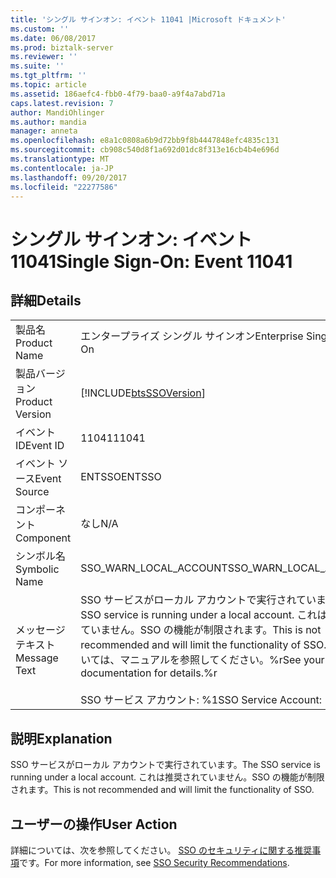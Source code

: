 ```yaml
---
title: 'シングル サインオン: イベント 11041 |Microsoft ドキュメント'
ms.custom: ''
ms.date: 06/08/2017
ms.prod: biztalk-server
ms.reviewer: ''
ms.suite: ''
ms.tgt_pltfrm: ''
ms.topic: article
ms.assetid: 186aefc4-fbb0-4f79-baa0-a9f4a7abd71a
caps.latest.revision: 7
author: MandiOhlinger
ms.author: mandia
manager: anneta
ms.openlocfilehash: e8a1c0808a6b9d72bb9f8b4447848efc4835c131
ms.sourcegitcommit: cb908c540d8f1a692d01dc8f313e16cb4b4e696d
ms.translationtype: MT
ms.contentlocale: ja-JP
ms.lasthandoff: 09/20/2017
ms.locfileid: "22277586"
---
```

# <a name="single-sign-on-event-11041"></a><span data-ttu-id="7eded-102">シングル サインオン: イベント 11041</span><span class="sxs-lookup"><span data-stu-id="7eded-102">Single Sign-On: Event 11041</span></span>
## <a name="details"></a><span data-ttu-id="7eded-103">詳細</span><span class="sxs-lookup"><span data-stu-id="7eded-103">Details</span></span>  
  
|||  
|-|-|  
|<span data-ttu-id="7eded-104">製品名</span><span class="sxs-lookup"><span data-stu-id="7eded-104">Product Name</span></span>|<span data-ttu-id="7eded-105">エンタープライズ シングル サインオン</span><span class="sxs-lookup"><span data-stu-id="7eded-105">Enterprise Single Sign-On</span></span>|  
|<span data-ttu-id="7eded-106">製品バージョン</span><span class="sxs-lookup"><span data-stu-id="7eded-106">Product Version</span></span>|[!INCLUDE[btsSSOVersion](../includes/btsssoversion-md.md)]|  
|<span data-ttu-id="7eded-107">イベント ID</span><span class="sxs-lookup"><span data-stu-id="7eded-107">Event ID</span></span>|<span data-ttu-id="7eded-108">11041</span><span class="sxs-lookup"><span data-stu-id="7eded-108">11041</span></span>|  
|<span data-ttu-id="7eded-109">イベント ソース</span><span class="sxs-lookup"><span data-stu-id="7eded-109">Event Source</span></span>|<span data-ttu-id="7eded-110">ENTSSO</span><span class="sxs-lookup"><span data-stu-id="7eded-110">ENTSSO</span></span>|  
|<span data-ttu-id="7eded-111">コンポーネント</span><span class="sxs-lookup"><span data-stu-id="7eded-111">Component</span></span>|<span data-ttu-id="7eded-112">なし</span><span class="sxs-lookup"><span data-stu-id="7eded-112">N/A</span></span>|  
|<span data-ttu-id="7eded-113">シンボル名</span><span class="sxs-lookup"><span data-stu-id="7eded-113">Symbolic Name</span></span>|<span data-ttu-id="7eded-114">SSO_WARN_LOCAL_ACCOUNT</span><span class="sxs-lookup"><span data-stu-id="7eded-114">SSO_WARN_LOCAL_ACCOUNT</span></span>|  
|<span data-ttu-id="7eded-115">メッセージ テキスト</span><span class="sxs-lookup"><span data-stu-id="7eded-115">Message Text</span></span>|<span data-ttu-id="7eded-116">SSO サービスがローカル アカウントで実行されています。</span><span class="sxs-lookup"><span data-stu-id="7eded-116">The SSO service is running under a local account.</span></span> <span data-ttu-id="7eded-117">これは推奨されていません。SSO の機能が制限されます。</span><span class="sxs-lookup"><span data-stu-id="7eded-117">This is not recommended and will limit the functionality of SSO.</span></span> <span data-ttu-id="7eded-118">詳細については、マニュアルを参照してください。%r</span><span class="sxs-lookup"><span data-stu-id="7eded-118">See your documentation for details.%r</span></span><br /><br /> <span data-ttu-id="7eded-119">SSO サービス アカウント: %1</span><span class="sxs-lookup"><span data-stu-id="7eded-119">SSO Service Account: %1</span></span>|  
  
## <a name="explanation"></a><span data-ttu-id="7eded-120">説明</span><span class="sxs-lookup"><span data-stu-id="7eded-120">Explanation</span></span>  
 <span data-ttu-id="7eded-121">SSO サービスがローカル アカウントで実行されています。</span><span class="sxs-lookup"><span data-stu-id="7eded-121">The SSO service is running under a local account.</span></span> <span data-ttu-id="7eded-122">これは推奨されていません。SSO の機能が制限されます。</span><span class="sxs-lookup"><span data-stu-id="7eded-122">This is not recommended and will limit the functionality of SSO.</span></span>  
  
## <a name="user-action"></a><span data-ttu-id="7eded-123">ユーザーの操作</span><span class="sxs-lookup"><span data-stu-id="7eded-123">User Action</span></span>  
 <span data-ttu-id="7eded-124">詳細については、次を参照してください。 [SSO のセキュリティに関する推奨事項](../core/sso-security-recommendations.md)です。</span><span class="sxs-lookup"><span data-stu-id="7eded-124">For more information, see [SSO Security Recommendations](../core/sso-security-recommendations.md).</span></span>